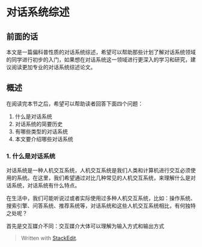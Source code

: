 # 对话系统综述

## 前面的话

本文是一篇偏科普性质的对话系统综述，希望可以帮助那些计划了解对话系统领域的同学进行初步的入门，如果想在对话系统这一领域进行更深入的学习和研究，建议阅读更加专业的对话系统综述论文。

## 概述

在阅读完本节之后，希望可以帮助读者回答下面四个问题：
1. 什么是对话系统
2. 对话系统的简要历史
3. 有哪些类型的对话系统
4. 本文要介绍哪些对话系统

### 1. 什么是对话系统

对话系统是一种人机交互系统，人机交互系统是我们人类和计算机进行交互必须使用的系统。在这里，我们希望通过对比几种常见的人机交互系统，来理解什么是对话系统，对话系统有什么特点。 

在生活中，我们可能听说过或者实际使用过多种人机交互系统，比如：操作系统、搜索引擎、问答系统、推荐系统等，对话系统和这些人机交互系统相比，有何独特之处呢？

首先是交互媒介不同：交互媒介大体可以理解为输入方式和输出方式

> Written with [StackEdit](https://stackedit.io/).
<!--stackedit_data:
eyJoaXN0b3J5IjpbLTg2NTE4NTMwNCwxMjM3NTk3OTc3XX0=
-->
